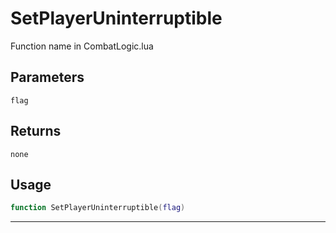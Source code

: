 # SetPlayerUninterruptible
Function name in CombatLogic.lua
## Parameters
`flag`
## Returns
`none`
## Usage
```lua
function SetPlayerUninterruptible(flag)
```
---
